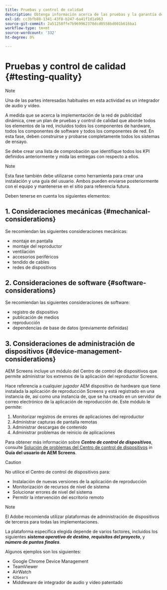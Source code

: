 ```yaml
---
title: Pruebas y control de calidad
description: Obtenga información acerca de las pruebas y la garantía de calidad para AEM Screens en la Guía de prácticas recomendadas.
exl-id: cc3bfb88-1341-43f8-b247-6a41f1d1a963
source-git-commit: 2a51258ffe7b969962378dcd0558bd001b616ba1
workflow-type: tm+mt
source-wordcount: '332'
ht-degree: 0%

---
```


# Pruebas y control de calidad {#testing-quality}

>[!NOTE]
>Una de las partes interesadas habituales en esta actividad es un integrador de audio y vídeo.

A medida que se acerca la implementación de la red de publicidad dinámica, cree un plan de pruebas y control de calidad que aborde todos los elementos de la red, incluidos todos los componentes de hardware, todos los componentes de software y todos los componentes de red.
En esta fase, deben construirse y probarse completamente todos los sistemas de ensayo.

Se debe crear una lista de comprobación que identifique todos los KPI definidos anteriormente y mida las entregas con respecto a ellos.

>[!NOTE]
>
>Esta fase también debe utilizarse como herramienta para crear una instalación y una guía del usuario. Ambos pueden enviarse posteriormente con el equipo y mantenerse en el sitio para referencia futura.

Deben tenerse en cuenta los siguientes elementos:

## 1. Consideraciones mecánicas {#mechanical-considerations}

Se recomiendan las siguientes consideraciones mecánicas:

* montaje en pantalla
* montaje del reproductor
* ventilación
* accesorios periféricos
* tendido de cables
* redes de dispositivos

## 2. Consideraciones de software {#software-considerations}

Se recomiendan las siguientes consideraciones de software:

* registro de dispositivo
* publicación de medios
* reproducción
* dependencias de base de datos (previamente definidas)


## 3. Consideraciones de administración de dispositivos {#device-management-considerations}

AEM Screens incluye un módulo del Centro de control de dispositivos que permite administrar los extremos de la aplicación del reproductor Screens.

Hace referencia a cualquier *jugador* AEM dispositivo de hardware que tiene instalada la aplicación de reproducción Screens y está registrado en una instancia de, así como una instancia de, que se ha creado en un servidor de correo electrónico de la aplicación de reproducción de.
Este módulo le permite:

1. Monitorizar registros de errores de aplicaciones del reproductor
1. Administrar capturas de pantalla remotas
1. Administrar descargas de contenido
1. Administrar problemas de reinicio de aplicaciones

Para obtener más información sobre ***Centro de control de dispositivos***, consulte [Solución de problemas del Centro de control de dispositivos](https://experienceleague.adobe.com/en/docs/experience-manager-screens/user-guide/troubleshooting/monitoring-screens) in **Guía del usuario de AEM Screens**.

>[!CAUTION]
>
>No utilice el Centro de control de dispositivos para:
>
>* Instalación de nuevas versiones de la aplicación de reproducción
>* Monitorización de recursos de nivel de sistema
>* Solucionar errores de nivel del sistema
>* Permitir la intervención del escritorio remoto


>[!NOTE]
>
> El Adobe recomienda utilizar plataformas de administración de dispositivos de terceros para todas las implementaciones.

La plataforma específica elegida depende de varios factores, incluidos los siguientes ***sistema operativo de destino***, ***requisitos del proyecto***, y ***número de puntos finales***.

Algunos ejemplos son los siguientes:

* Google Chrome Device Management
* TeamViewer
* AirWatch
* `42Gears`
* Middleware de integrador de audio y vídeo patentado

